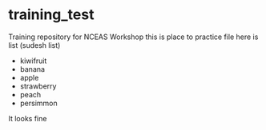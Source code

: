# training_test 
Training repository for NCEAS Workshop
this is place to practice file 
here is list (sudesh list)

* kiwifruit
* banana
* apple
* strawberry
* peach
* persimmon

It looks fine


